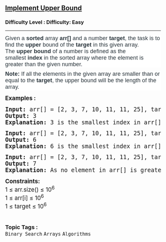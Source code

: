 <h2><a href="https://www.geeksforgeeks.org/problems/implement-upper-bound/1">Implement Upper Bound</a></h2><h3>Difficulty Level : Difficulty: Easy</h3><hr><div class="problems_problem_content__Xm_eO"><p dir="ltr" style="box-sizing: border-box; margin: 0px 0px 10px; padding: 0px; border: 0px; font-size: 18px; vertical-align: baseline; color: #273239; font-family: Nunito, sans-serif; letter-spacing: 0.162px; background-color: #ffffff;"><span style="box-sizing: border-box; margin: 0px; padding: 0px; border: 0px; vertical-align: baseline;">Given a&nbsp;</span><strong style="box-sizing: border-box; margin: 0px; padding: 0px; border: 0px; vertical-align: baseline;">sorted&nbsp;</strong><span style="box-sizing: border-box; margin: 0px; padding: 0px; border: 0px; vertical-align: baseline;">array&nbsp;</span><strong style="box-sizing: border-box; margin: 0px; padding: 0px; border: 0px; vertical-align: baseline;">arr[]&nbsp;</strong><span style="box-sizing: border-box; margin: 0px; padding: 0px; border: 0px; vertical-align: baseline;">and a number&nbsp;</span><strong style="box-sizing: border-box; margin: 0px; padding: 0px; border: 0px; vertical-align: baseline;">target</strong><span style="box-sizing: border-box; margin: 0px; padding: 0px; border: 0px; vertical-align: baseline;">, the task is to find the&nbsp;</span><strong style="box-sizing: border-box; margin: 0px; padding: 0px; border: 0px; vertical-align: baseline;">upper</strong><span style="box-sizing: border-box; margin: 0px; padding: 0px; border: 0px; vertical-align: baseline;"> bound&nbsp;of the&nbsp;</span><strong style="box-sizing: border-box; margin: 0px; padding: 0px; border: 0px; vertical-align: baseline;">target</strong><span style="box-sizing: border-box; margin: 0px; padding: 0px; border: 0px; vertical-align: baseline;"> in this given array.<br></span><span style="box-sizing: border-box; margin: 0px; padding: 0px; border: 0px; vertical-align: baseline;">The&nbsp;</span><strong style="box-sizing: border-box; margin: 0px; padding: 0px; border: 0px; vertical-align: baseline;">upper bound</strong><span style="box-sizing: border-box; margin: 0px; padding: 0px; border: 0px; vertical-align: baseline;">&nbsp;of a number is defined as the smallest&nbsp;</span><strong style="box-sizing: border-box; margin: 0px; padding: 0px; border: 0px; vertical-align: baseline;">index</strong><span style="box-sizing: border-box; margin: 0px; padding: 0px; border: 0px; vertical-align: baseline;">&nbsp;in the sorted array where the element is greater than the given number.</span></p>
<p dir="ltr" style="box-sizing: border-box; margin: 0px 0px 10px; padding: 0px; border: 0px; font-size: 18px; vertical-align: baseline; color: #273239; font-family: Nunito, sans-serif; letter-spacing: 0.162px; background-color: #ffffff;"><strong><span style="box-sizing: border-box; margin: 0px; padding: 0px; border: 0px; vertical-align: baseline;">Note:</span></strong><span style="box-sizing: border-box; margin: 0px; padding: 0px; border: 0px; vertical-align: baseline;">&nbsp;If all the elements in the given array are smaller than or equal to the&nbsp;</span><strong style="box-sizing: border-box; margin: 0px; padding: 0px; border: 0px; vertical-align: baseline;">target</strong><span style="box-sizing: border-box; margin: 0px; padding: 0px; border: 0px; vertical-align: baseline;">, the upper bound will be the length of the array.</span></p>
<p><span style="font-size: 14pt;"><strong>Examples :</strong></span></p>
<pre><span style="font-size: 14pt;"><strong>Input: </strong>arr[] = [2, 3, 7, 10, 11, 11, 25], target = 9
<strong>Output:</strong> 3
<strong>Explanation:</strong> 3 is the smallest index in arr[], at which element (arr[3] = 10) is larger than 9.</span></pre>
<pre><span style="font-size: 14pt;"><strong>Input:</strong> arr[] = [2, 3, 7, 10, 11, 11, 25], target = 11
<strong>Output:</strong> 6
<strong>Explanation:</strong> 6 is the smallest index in arr[], at which element (arr[6] = 25) is larger than 11.<br></span></pre>
<pre><span style="font-size: 14pt;"><strong>Input:</strong> arr[] = [2, 3, 7, 10, 11, 11, 25], target = 100
<strong>Output:</strong> 7
<strong>Explanation:</strong> As no element in arr[] is greater than 100, return the length of array.</span></pre>
<p><span style="font-size: 14pt;"><strong>Constraints:</strong><br>1 ≤ arr.size() ≤ 10<sup>6</sup><br>1 ≤ arr[i] ≤ 10<sup>6</sup><br>1 ≤ target ≤ 10<sup>6</sup></span></p></div><br><p><span style=font-size:18px><strong>Topic Tags : </strong><br><code>Binary Search</code>&nbsp;<code>Arrays</code>&nbsp;<code>Algorithms</code>&nbsp;